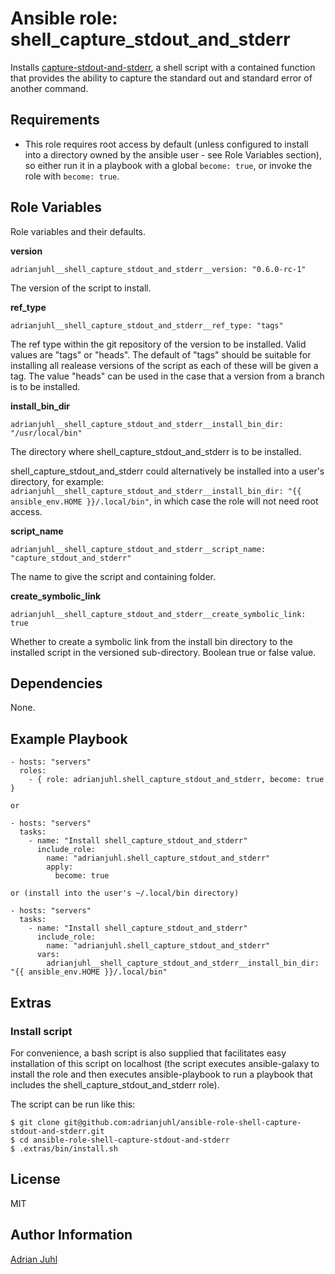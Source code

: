 # Ansible role: shell_capture_stdout_and_stderr

Installs [capture-stdout-and-stderr](https://github.com/adrianjuhl/adrianjuhl-shell-capture-stdout-and-stderr), a shell script with a contained function that provides the ability to capture the standard out and standard error of another command.

## Requirements

* This role requires root access by default (unless configured to install into a directory owned by the ansible user - see Role Variables section), so either run it in a playbook with a global `become: true`, or invoke the role with `become: true`.

## Role Variables

Role variables and their defaults.

**version**

    adrianjuhl__shell_capture_stdout_and_stderr__version: "0.6.0-rc-1"

The version of the script to install.

**ref_type**

    adrianjuhl__shell_capture_stdout_and_stderr__ref_type: "tags"

The ref type within the git repository of the version to be installed.
Valid values are "tags" or "heads".
The default of "tags" should be suitable for installing all realease versions of the script as each of these will be given a tag.
The value "heads" can be used in the case that a version from a branch is to be installed.

**install_bin_dir**

    adrianjuhl__shell_capture_stdout_and_stderr__install_bin_dir: "/usr/local/bin"

The directory where shell_capture_stdout_and_stderr is to be installed.

shell_capture_stdout_and_stderr could alternatively be installed into a user's directory, for example: `adrianjuhl__shell_capture_stdout_and_stderr__install_bin_dir: "{{ ansible_env.HOME }}/.local/bin"`, in which case the role will not need root access.

**script_name**

    adrianjuhl__shell_capture_stdout_and_stderr__script_name: "capture_stdout_and_stderr"

The name to give the script and containing folder.

**create_symbolic_link**

    adrianjuhl__shell_capture_stdout_and_stderr__create_symbolic_link: true

Whether to create a symbolic link from the install bin directory to the installed script in the versioned sub-directory. Boolean true or false value.

## Dependencies

None.

## Example Playbook
```
- hosts: "servers"
  roles:
    - { role: adrianjuhl.shell_capture_stdout_and_stderr, become: true }

or

- hosts: "servers"
  tasks:
    - name: "Install shell_capture_stdout_and_stderr"
      include_role:
        name: "adrianjuhl.shell_capture_stdout_and_stderr"
        apply:
          become: true

or (install into the user's ~/.local/bin directory)

- hosts: "servers"
  tasks:
    - name: "Install shell_capture_stdout_and_stderr"
      include_role:
        name: "adrianjuhl.shell_capture_stdout_and_stderr"
      vars:
        adrianjuhl__shell_capture_stdout_and_stderr__install_bin_dir: "{{ ansible_env.HOME }}/.local/bin"
```

## Extras

### Install script

For convenience, a bash script is also supplied that facilitates easy installation of this script on localhost (the script executes ansible-galaxy to install the role and then executes ansible-playbook to run a playbook that includes the shell_capture_stdout_and_stderr role).

The script can be run like this:
```
$ git clone git@github.com:adrianjuhl/ansible-role-shell-capture-stdout-and-stderr.git
$ cd ansible-role-shell-capture-stdout-and-stderr
$ .extras/bin/install.sh
```

## License

MIT

## Author Information

[Adrian Juhl](http://github.com/adrianjuhl)
